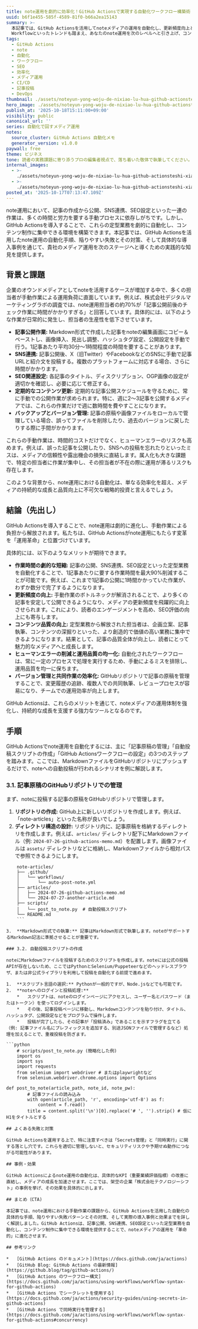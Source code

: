 ```yaml
---
title: note運用を劇的に効率化！GitHub Actionsで実現する自動化ワークフロー構築術
uuid: b6f1e455-585f-4589-81f0-b66a2ea15143
summary: >-
  本記事では、GitHub Actionsを活用してnoteメディアの運用を自動化し、更新頻度向上と作業時間削減を実現するための具体的な手順と、よくある失敗パターンとその対策を解説します。最新の多段ワークフローやReusable
  Workflowといったトレンドも踏まえ、あなたのnote運用を次のレベルへと引き上げ、コン
tags:
  - GitHub Actions
  - note
  - 自動化
  - ワークフロー
  - SEO
  - 効率化
  - メディア運用
  - CI/CD
  - 記事投稿
  - DevOps
thumbnail: ./assets/noteyun-yong-woju-de-nixiao-lu-hua-github-actionsteshi-xian-suruzi-dong-hua-wakuhurogou-zhu-shu-thumb.jpg
hero_image: ./assets/noteyun-yong-woju-de-nixiao-lu-hua-github-actionsteshi-xian-suruzi-dong-hua-wakuhurogou-zhu-shu-hero.jpg
publish_at: '2025-10-18T15:11:00+09:00'
visibility: public
canonical_url: ''
series: 自動化で回すメディア運用
notes:
  source_cluster: GitHub Actions 自動化メモ
  generator_version: v1.0.0
paywall: free
theme: ビジネス
tone: 読者の実務課題に寄り添うプロの編集者視点で、落ち着いた敬体で執筆してください。
internal_images:
  - >-
    ./assets/noteyun-yong-woju-de-nixiao-lu-hua-github-actionsteshi-xian-suruzi-dong-hua-wakuhurogou-zhu-shu-internal1.jpg
  - >-
    ./assets/noteyun-yong-woju-de-nixiao-lu-hua-github-actionsteshi-xian-suruzi-dong-hua-wakuhurogou-zhu-shu-internal2.jpg
posted_at: '2025-10-17T07:13:47.109Z'
---
```

note運用において、記事の作成から公開、SNS連携、SEO設定といった一連の作業は、多くの時間と労力を要する手動プロセスに依存しがちです。しかし、GitHub Actionsを導入することで、これらの定型業務を劇的に自動化し、コンテンツ制作に集中できる環境を構築できます。本記事では、GitHub Actionsを活用したnote運用の自動化手順、陥りやすい失敗とその対策、そして具体的な導入事例を通じて、貴社のメディア運用を次のステージへと導くための実践的な知見を提供します。

## 背景と課題

企業のオウンドメディアとしてnoteを活用するケースが増加する中で、多くの担当者が手動作業による運用負荷に直面しています。例えば、株式会社デジタルマーケティングラボの調査では、note運用担当者の約70%が「記事公開前後のチェック作業に時間がかかりすぎる」と回答しています。具体的には、以下のような作業が日常的に発生し、担当者の生産性を低下させています。

*   **記事公開作業:** Markdown形式で作成した記事をnoteの編集画面にコピー＆ペーストし、画像挿入、見出し調整、ハッシュタグ設定、公開設定を手動で行う。1記事あたり平均30分〜1時間程度の時間を要することがあります。
*   **SNS連携:** 記事公開後、X（旧Twitter）やFacebookなどのSNSに手動で記事URLと紹介文を投稿する。複数のプラットフォームに対応する場合、さらに時間がかかります。
*   **SEO関連設定:** 各記事のタイトル、ディスクリプション、OGP画像の設定が適切かを確認し、必要に応じて修正する。
*   **定期的なコンテンツ更新:** 定期的な記事公開スケジュールを守るために、常に手動での公開作業が求められます。特に、週に2〜3記事を公開するメディアでは、これらの作業だけで週に数時間を費やすことになります。
*   **バックアップとバージョン管理:** 記事の原稿や画像ファイルをローカルで管理している場合、誤ってファイルを削除したり、過去のバージョンに戻したりする際に手間がかかります。

これらの手動作業は、時間的コストだけでなく、ヒューマンエラーのリスクも高めます。例えば、誤った記事を公開したり、SNSへの投稿を忘れたりといったミスは、メディアの信頼性や露出機会の損失に直結します。属人化も大きな課題で、特定の担当者に作業が集中し、その担当者が不在の際に運用が滞るリスクも存在します。

このような背景から、note運用における自動化は、単なる効率化を超え、メディアの持続的な成長と品質向上に不可欠な戦略的投資と言えるでしょう。

## 結論（先出し）

GitHub Actionsを導入することで、note運用は劇的に進化し、手動作業による負担から解放されます。私たちは、GitHub Actionsがnote運用にもたらす変革を「運用革命」と位置づけています。

具体的には、以下のようなメリットが期待できます。

*   **作業時間の劇的な短縮:** 記事の公開、SNS連携、SEO設定といった定型業務を自動化することで、1記事あたりに要する作業時間を最大90%削減することが可能です。例えば、これまで1記事の公開に1時間かかっていた作業が、わずか数分で完了するようになります。
*   **更新頻度の向上:** 手動作業のボトルネックが解消されることで、より多くの記事を安定して公開できるようになり、メディアの更新頻度を飛躍的に向上させられます。これにより、読者のエンゲージメントを高め、SEO評価の向上にも寄与します。
*   **コンテンツ品質の向上:** 定型業務から解放された担当者は、企画立案、記事執筆、コンテンツの深掘りといった、より創造的で価値の高い業務に集中できるようになります。結果として、記事の品質全体が向上し、読者にとって魅力的なメディアへと成長します。
*   **ヒューマンエラーの削減と運用品質の均一化:** 自動化されたワークフローは、常に一定のプロセスで処理を実行するため、手動によるミスを排除し、運用品質を均一に保ちます。
*   **バージョン管理と共同作業の効率化:** GitHubリポジトリで記事の原稿を管理することで、変更履歴の追跡、複数人での共同執筆、レビュープロセスが容易になり、チームでの運用効率が向上します。

GitHub Actionsは、これらのメリットを通じて、noteメディアの運用体制を強化し、持続的な成長を支援する強力なツールとなるのです。

## 手順

GitHub Actionsでnote運用を自動化するには、主に「記事原稿の管理」「自動投稿スクリプトの作成」「GitHub Actionsワークフローの設定」の3つのステップを踏みます。ここでは、MarkdownファイルをGitHubリポジトリにプッシュするだけで、noteへの自動投稿が行われるシナリオを例に解説します。

### 3.1. 記事原稿のGitHubリポジトリでの管理

まず、noteに投稿する記事の原稿をGitHubリポジトリで管理します。

1.  **リポジトリの作成:** GitHub上に新しいリポジトリを作成します。例えば、「note-articles」といった名称が良いでしょう。
2.  **ディレクトリ構造の設計:** リポジトリ内に、記事原稿を格納するディレクトリを作成します。例えば、`articles/` ディレクトリ配下にMarkdownファイル（例: `2024-07-26-github-actions-memo.md`）を配置します。画像ファイルは `assets/` ディレクトリなどに格納し、Markdownファイルから相対パスで参照できるようにします。

```
    note-articles/
    ├── .github/
    │   └── workflows/
    │       └── auto-post-note.yml
    ├── articles/
    │   ├── 2024-07-26-github-actions-memo.md
    │   └── 2024-07-27-another-article.md
    ├── scripts/
    │   └── post_to_note.py  # 自動投稿スクリプト
    └── README.md
    ```

3.  **Markdown形式での執筆:** 記事はMarkdown形式で執筆します。noteがサポートするMarkdown記法に準拠させることが重要です。

### 3.2. 自動投稿スクリプトの作成

noteにMarkdownファイルを投稿するためのスクリプトを作成します。noteには公式の投稿APIが存在しないため、ここではPythonとSelenium/Puppeteerなどのヘッドレスブラウザ、または非公式ライブラリを利用して投稿を自動化する前提で進めます。

1.  **スクリプト言語の選択:** Pythonが一般的ですが、Node.jsなどでも可能です。
2.  **noteへのログインと投稿処理:**
    *   スクリプトは、noteのログインページにアクセスし、ユーザー名とパスワード（またはトークン）を使ってログインします。
    *   その後、記事投稿ページに移動し、Markdownコンテンツを貼り付け、タイトル、ハッシュタグ、公開設定などをプログラムで操作します。
    *   投稿が完了したら、その記事が「投稿済み」であることを示すフラグを立てる（例: 記事ファイル名にプレフィックスを追加する、別途JSONファイルで管理するなど）処理を加えることで、重複投稿を防ぎます。

```python
    # scripts/post_to_note.py (簡略化した例)
    import os
    import sys
    import requests
    from selenium import webdriver # またはplaywrightなど
    from selenium.webdriver.chrome.options import Options

def post_to_note(article_path, note_id, note_pw):
        # 記事ファイルの読み込み
        with open(article_path, 'r', encoding='utf-8') as f:
            content = f.read()
        title = content.split('\n')[0].replace('# ', '').strip() # 仮にH1をタイトルとする

## よくある失敗と対策

GitHub Actionsを運用する上で、特に注意すべきは「Secrets管理」と「同時実行」に関する落とし穴です。これらを適切に管理しないと、セキュリティリスクや予期せぬ動作につながる可能性があります。

## 事例・効果

GitHub Actionsによるnote運用の自動化は、具体的なKPI（重要業績評価指標）の改善に直結し、メディアの成長を加速させます。ここでは、架空の企業「株式会社テクノロジーシフト」の事例を挙げ、その効果を具体的に示します。

## まとめ（CTA)

本記事では、note運用における手動作業の課題から、GitHub Actionsを活用した自動化の具体的な手順、陥りやすい失敗パターンとその対策、そして実際の導入事例と効果までを詳しく解説しました。GitHub Actionsは、記事公開、SNS連携、SEO設定といった定型業務を自動化し、コンテンツ制作に集中できる環境を提供することで、noteメディアの運用を「革命的」に進化させます。

## 参考リンク

*   [GitHub Actions のドキュメント](https://docs.github.com/ja/actions)
*   [GitHub Blog: GitHub Actions の最新情報](https://github.blog/tag/github-actions/)
*   [GitHub Actions のワークフロー構文](https://docs.github.com/ja/actions/using-workflows/workflow-syntax-for-github-actions)
*   [GitHub Actions でシークレットを使用する](https://docs.github.com/ja/actions/security-guides/using-secrets-in-github-actions)
*   [GitHub Actions で同時実行を管理する](https://docs.github.com/ja/actions/using-workflows/workflow-syntax-for-github-actions#concurrency)
